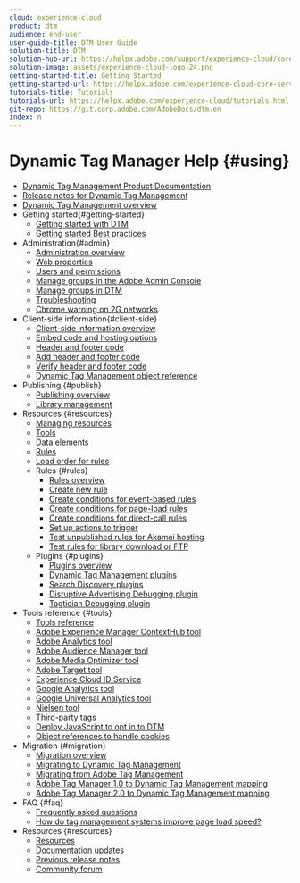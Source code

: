 ```yaml
---
cloud: experience-cloud
product: dtm
audience: end-user
user-guide-title: DTM User Guide
solution-title: DTM
solution-hub-url: https://helpx.adobe.com/support/experience-cloud/core-services.html
solution-image: assets/experience-cloud-logo-24.png
getting-started-title: Getting Started
getting-started-url: https://helpx.adobe.com/experience-cloud-core-services/get-started.html
tutorials-title: Tutorials
tutorials-url: https://helpx.adobe.com/experience-cloud/tutorials.html
git-repo: https://git.corp.adobe.com/AdobeDocs/dtm.en
index: n
---
```


# Dynamic Tag Manager Help {#using}

+ [Dynamic Tag Management Product Documentation](dtm-home.md)
+ [Release notes for Dynamic Tag Management](whatsnew.md)
+ [Dynamic Tag Management overview](c-overview.md)
+ Getting started{#getting-started}
    + [Getting started with DTM](getting-started/get-started.md)
    + [Getting started Best practices](getting-started/gs-best-practices.md)
+ Administration{#admin}
    + [Administration overview](administration/administration.md)
    + [Web properties](administration/web-property.md)
    + [Users and permissions](administration/users.md)
    + [Manage groups in the Adobe Admin Console](administration/c-create-manage-groups-enterprise-dashboard.md)
    + [Manage groups in DTM](administration/groups.md)
    + [Troubleshooting](administration/c-troubleshooting.md)
    + [Chrome warning on 2G networks](administration/c-chrome-2g.md)
+ Client-side information{#client-side}
    + [Client-side information overview](client-side-information/client-side-information.md)
    + [Embed code and hosting options](client-side-information/deployment.md)
    + [Header and footer code](client-side-information/code.md)
    + [Add header and footer code](client-side-information/t-add-header-fooder-code.md)
    + [Verify header and footer code](client-side-information/t-verify-header-footer.md)
    + [Dynamic Tag Management object reference](client-side-information/object-reference.md)
+ Publishing {#publish}
    + [Publishing overview](publishing/publishing.md)
    + [Library management](publishing/library-management.md)
+ Resources {#resources}
    + [Managing resources](managing-resources/managing-resources.md)
    + [Tools](managing-resources/tools.md)
    + [Data elements](managing-resources/data-elements.md)
    + [Rules](managing-resources/rules.md)
    + [Load order for rules](managing-resources/load-order.md)
    + Rules {#rules}
        + [Rules overview](managing-resources/create-rules/create-rules.md)
        + [Create new rule](managing-resources/create-rules/t-rules-create.md)
        + [Create conditions for event-based rules](managing-resources/create-rules/t-rules-event-conditions.md)
        + [Create conditions for page-load rules](managing-resources/create-rules/t-rules-page-conditions.md)
        + [Create conditions for direct-call rules](managing-resources/create-rules/t-rules-direct-conditions.md)
        + [Set up actions to trigger](managing-resources/create-rules/t-rules-actions.md)
        + [Test unpublished rules for Akamai hosting](managing-resources/create-rules/t-test-rules-amazon.md)
        + [Test rules for library download or FTP](managing-resources/create-rules/t-test-rules-ftp.md)
    + Plugins {#plugins}
        + [Plugins overview](managing-resources/plugins/plugins.md)
        + [Dynamic Tag Management plugins](managing-resources/plugins/c-dtm-switch-plugins.md)
        + [Search Discovery plugins](managing-resources/plugins/search-discovery-plugins.md)
        + [Disruptive Advertising Debugging plugin](managing-resources/plugins/disruptive-advertising-plugins.md)
        + [Tagtician Debugging plugin](managing-resources/plugins/c-tagtician-debugging-plugin.md)
+ Tools reference {#tools}
    + [Tools reference](tools-reference/tools-reference.md)
    + [Adobe Experience Manager ContextHub tool](tools-reference/add-aem-contextub-tool.md)
    + [Adobe Analytics tool](tools-reference/analytics-dtm.md)
    + [Adobe Audience Manager tool](tools-reference/audiencemgmt.md)
    + [Adobe Media Optimizer tool](tools-reference/media-optimizer.md)
    + [Adobe Target tool](tools-reference/target.md)
    + [Experience Cloud ID Service](tools-reference/macid.md)
    + [Google Analytics tool](tools-reference/ga.md)
    + [Google Universal Analytics tool](tools-reference/google-universal-analytics.md)
    + [Nielsen tool](tools-reference/nielsen.md)
    + [Third-party tags](tools-reference/t-third-party-tags.md)
    + [Deploy JavaScript to opt in to DTM](tools-reference/opt-in.md)
    + [Object references to handle cookies](tools-reference/object-reference-cookies.md)
+ Migration {#migration}
    + [Migration overview](migration-to-and-from-dtm/migration-to-and-from-dtm.md)
    + [Migrating to Dynamic Tag Management](migration-to-and-from-dtm/migration.md)
    + [Migrating from Adobe Tag Management](migration-to-and-from-dtm/atm-migration.md)
    + [Adobe Tag Manager 1.0 to Dynamic Tag Management mapping](migration-to-and-from-dtm/atm1-migrate-map.md)
    + [Adobe Tag Manager 2.0 to Dynamic Tag Management mapping](migration-to-and-from-dtm/atm2-migrate-map.md)
+ FAQ {#faq}
    + [Frequently asked questions](frequently-asked-questions/faq.md)
    + [How do tag management systems improve page load speed?](frequently-asked-questions/wp-page-load-speed.md)
+ Resources {#resources}
    + [Resources](other-resources/c-resources.md)
    + [Documentation updates](other-resources/doc-updates.md)
    + [Previous release notes](other-resources/release-notes-history-dtm.md)
    + [Community forum](https://forums.adobe.com/community/experience-cloud/platform/core-services/activation-service)
